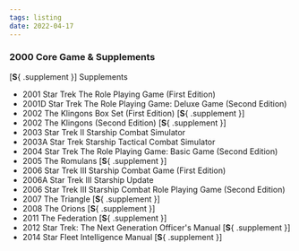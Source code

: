 ```yaml
---
tags: listing
date: 2022-04-17
---
```

### 2000 Core Game & Supplements

[**S**{ .supplement }] Supplements

- 2001 Star Trek The Role Playing Game (First Edition)
- 2001D Star Trek The Role Playing Game: Deluxe Game (Second Edition)
- 2002 The Klingons Box Set (First Edition) [**S**{ .supplement }]
- 2002 The Klingons (Second Edition) [**S**{ .supplement }]
- 2003 Star Trek II Starship Combat Simulator
- 2003A Star Trek Starship Tactical Combat Simulator
- 2004 Star Trek The Role Playing Game: Basic Game (Second Edition)
- 2005 The Romulans [**S**{ .supplement }]
- 2006 Star Trek III Starship Combat Game (First Edition)
- 2006A Star Trek III Starship Update
- 2006 Star Trek III Starship Combat Role Playing Game (Second Edition)
- 2007 The Triangle [**S**{ .supplement }]
- 2008 The Orions [**S**{ .supplement }]
- 2011 The Federation [**S**{ .supplement }]
- 2012 Star Trek: The Next Generation Officer's Manual [**S**{ .supplement }]
- 2014 Star Fleet Intelligence Manual [**S**{ .supplement }]
